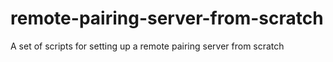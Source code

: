 # remote-pairing-server-from-scratch
A set of scripts for setting up a remote pairing server from scratch
